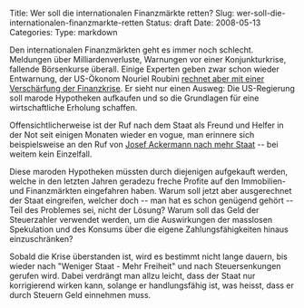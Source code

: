 Title: Wer soll die internationalen Finanzmärkte retten?
Slug: wer-soll-die-internationalen-finanzmarkte-retten
Status: draft
Date: 2008-05-13
Categories:
Type: markdown

Den internationalen Finanzmärkten geht es immer noch schlecht. Meldungen über Milliardenverluste, Warnungen vor einer Konjunkturkrise, fallende Börsenkurse überall. Einige Experten geben zwar schon wieder Entwarnung, der US-Ökonom Nouriel Roubini [rechnet aber mit einer Verschärfung der Finanzkrise](http://www.20min.ch/finance/news/story/21504621). Er sieht nur einen Ausweg: Die US-Regierung soll marode Hypotheken aufkaufen und so die Grundlagen für eine wirtschaftliche Erholung schaffen.

Offensichtlicherweise ist der Ruf nach dem Staat als Freund und Helfer in der Not seit einigen Monaten wieder en vogue, man erinnere sich beispielsweise an den Ruf von [Josef Ackermann nach mehr Staat](http://www.nzz.ch/nachrichten/wirtschaft/aktuell/ackermann_finanzkrise_1.692156.html) -- bei weitem kein Einzelfall.

Diese maroden Hypotheken müssten durch diejenigen aufgekauft werden, welche in den letzten Jahren geradezu freche Profite auf den Immobilien- und Finanzmärkten eingefahren haben. Warum soll jetzt aber ausgerechnet der Staat eingreifen, welcher doch -- man hat es schon genügend gehört -- Teil des Problemes sei, nicht der Lösung? Warum soll das Geld der Steuerzahler verwendet werden, um die Auswirkungen der masslosen Spekulation und des Konsums über die eigene Zahlungsfähigkeiten hinaus einzuschränken?

Sobald die Krise überstanden ist, wird es bestimmt nicht lange dauern, bis wieder nach "Weniger Staat - Mehr Freiheit" und nach Steuersenkungen gerufen wird. Dabei verdrängt man allzu leicht, dass der Staat nur korrigierend wirken kann, solange er handlungsfähig ist, was heisst, dass er durch Steuern Geld einnehmen muss.
